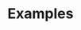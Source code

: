 <script setup>
import CustomComponent from './CustomComponent.vue'
</script>

# Examples
<!-- https://github.com/yanhao98/vue-memoize-dict/blob/a1f73b60b0b51823ffb3dc5ed4606f3f8d0bb644/packages/playground/src/components/MemoizeDict.vue -->

<CustomComponent />
